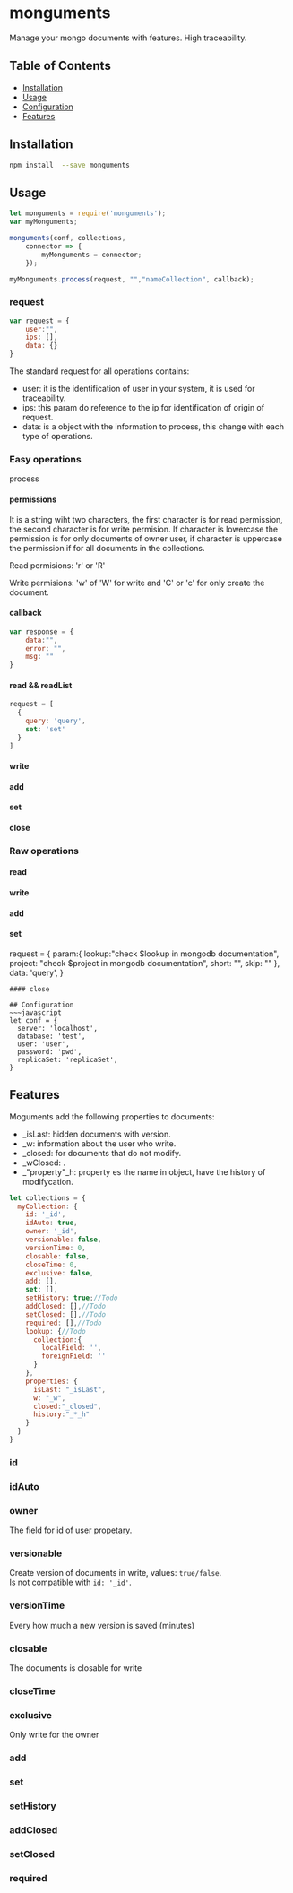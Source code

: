 # monguments
Manage your mongo documents with features.
High traceability.

## Table of Contents
* [Installation](#installation)
* [Usage](#usage)
* [Configuration](#configuration)
* [Features](#features)

## Installation
```bash
npm install  --save monguments
```

## Usage
~~~javascript
let monguments = require('monguments');
var myMonguments;

monguments(conf, collections,
    connector => {
        myMonguments = connector;
    });

myMonguments.process(request, "","nameCollection", callback);
~~~
### request
~~~javascript
var request = {
    user:"",
    ips: [],
    data: {}
}
~~~
The standard request for all operations contains:
- user: it is the identification of user in your system, it is used for traceability.
- ips: this param do reference to the ip for identification of origin of request.
- data: is a object with the information to process, this change with each type of operations.

### Easy operations
process
#### permissions
It is a string wiht two characters, the first character is for read permission, the second character is for write permision. If character is lowercase the permission is for only documents of owner user, if character is uppercase the permission if for all documents in the collections.

Read permisions: 'r' or 'R'

Write permisions: 'w' of 'W' for write and 'C' or 'c' for only create the document. 
#### callback
~~~javascript
var response = {
    data:"",
    error: "",
    msg: ""
}
~~~
#### read && readList
~~~javascript
request = [
  {
    query: 'query',
    set: 'set'
  }
]
~~~
#### write
#### add
#### set
#### close

### Raw operations
#### read
#### write
#### add
#### set
request = {
  param:{
    lookup:"check $lookup in mongodb documentation",
    project: "check $project in mongodb documentation",
    short: "",
    skip: ""
  },
  data: 'query',
}
~~~
#### close

## Configuration
~~~javascript
let conf = {
  server: 'localhost',
  database: 'test',
  user: 'user',
  password: 'pwd',
  replicaSet: 'replicaSet',
}
~~~

## Features
Moguments add the following properties to documents:
- _isLast: hidden documents with version.
- _w: information about the user who write.
- _closed: for documents that do not modify.
- _wClosed: .
- _"property"_h: property es the name in object, have the history of modifycation.

~~~javascript
let collections = {
  myCollection: {
    id: '_id',
    idAuto: true,
    owner: '_id',
    versionable: false,
    versionTime: 0,
    closable: false,
    closeTime: 0,
    exclusive: false,
    add: [],
    set: [],
    setHistory: true;//Todo
    addClosed: [],//Todo
    setClosed: [],//Todo
    required: [],//Todo
    lookup: {//Todo
      collection:{
        localField: '',
        foreignField: ''
      }
    },
    properties: {
      isLast: "_isLast",
      w: "_w",
      closed:"_closed",
      history:"_*_h"
    }
  }
}
~~~
### id
### idAuto
### owner
The field for id of user propetary.
### versionable
Create version of documents in write, values: `true/false`.  
Is not compatible with `id: '_id'`.
### versionTime
Every how much a new version is saved (minutes)
### closable
The documents is closable for write
### closeTime
### exclusive
Only write for the owner
### add
### set
### setHistory
### addClosed
### setClosed
### required
